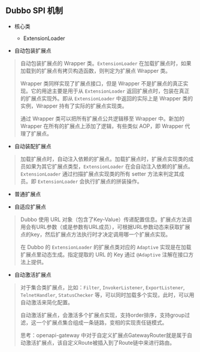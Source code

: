 ## Dubbo SPI 机制

- 核心类
  - ExtensionLoader



- 自动包装扩展点

> 自动包装扩展点的 Wrapper 类。`ExtensionLoader` 在加载扩展点时，如果加载到的扩展点有拷贝构造函数，则判定为扩展点 Wrapper 类。
>
> Wrapper 类同样实现了扩展点接口，但是 Wrapper 不是扩展点的真正实现。它的用途主要是用于从 `ExtensionLoader` 返回扩展点时，包装在真正的扩展点实现外。即从 `ExtensionLoader` 中返回的实际上是 Wrapper 类的实例，Wrapper 持有了实际的扩展点实现类。
>
> 通过 Wrapper 类可以把所有扩展点公共逻辑移至 Wrapper 中。新加的 Wrapper 在所有的扩展点上添加了逻辑，有些类似 AOP，即 Wrapper 代理了扩展点。

- 自动装配扩展点

> 加载扩展点时，自动注入依赖的扩展点。加载扩展点时，扩展点实现类的成员如果为其它扩展点类型，`ExtensionLoader` 在会自动注入依赖的扩展点。`ExtensionLoader` 通过扫描扩展点实现类的所有 setter 方法来判定其成员。即 `ExtensionLoader` 会执行扩展点的拼装操作。

- 普通扩展点

> 

- 自适应扩展点 

> Dubbo 使用 URL 对象（包含了Key-Value）传递配置信息。扩展点方法调用会有URL参数（或是参数有URL成员），可根据URL参数动态来获取扩展点的key，然后扩展点方法执行时才决定调用哪一个扩展点实现。
>
> 在 Dubbo 的 `ExtensionLoader` 的扩展点类对应的 `Adaptive` 实现是在加载扩展点里动态生成。指定提取的 URL 的 Key 通过 `@Adaptive` 注解在接口方法上提供。

- 自动激活扩展点

> 对于集合类扩展点，比如：`Filter`, `InvokerListener`, `ExportListener`, `TelnetHandler`, `StatusChecker` 等，可以同时加载多个实现，此时，可以用自动激活来简化配置。
>
> 自动激活扩展点，会激活多个扩展点实现，支持order排序，支持group过滤，这一个扩展点集合组成一条链路，变相的实现责任链模式。
>
> 思考：openapi-gateway 中对于自定义扩展点GatewayRouter就是属于自动激活扩展点，该自定义Route被插入到了Route链中来进行路由。